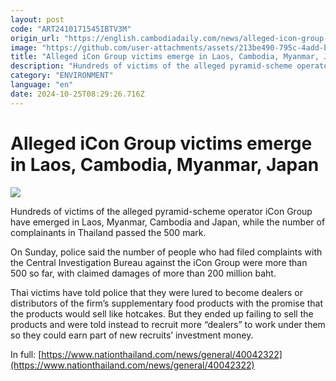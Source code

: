 ```yaml
---
layout: post
code: "ART2410171545IBTV3M"
origin_url: "https://english.cambodiadaily.com/news/alleged-icon-group-victims-emerge-in-laos-cambodia-myanmar-japan-189760/"
image: "https://github.com/user-attachments/assets/213be490-795c-4add-b1aa-29a7e4a4818a"
title: "Alleged iCon Group victims emerge in Laos, Cambodia, Myanmar, Japan"
description: "Hundreds of victims of the alleged pyramid-scheme operator iCon Group have emerged in Laos, Myanmar, Cambodia and Japan."
category: "ENVIRONMENT"
language: "en"
date: 2024-10-25T08:29:26.716Z
---
```


# Alleged iCon Group victims emerge in Laos, Cambodia, Myanmar, Japan

 ![](https://github.com/user-attachments/assets/7218a24a-7cc8-4474-bcd0-37afbb07e4a6)

Hundreds of victims of the alleged pyramid-scheme operator iCon Group have emerged in Laos, Myanmar, Cambodia and Japan, while the number of complainants in Thailand passed the 500 mark.

On Sunday, police said the number of people who had filed complaints with the Central Investigation Bureau against the iCon Group were more than 500 so far, with claimed damages of more than 200 million baht.

Thai victims have told police that they were lured to become dealers or distributors of the firm’s supplementary food products with the promise that the products would sell like hotcakes. But they ended up failing to sell the products and were told instead to recruit more “dealers” to work under them so they could earn part of new recruits’ investment money.

In full: [https://www.nationthailand.com/news/general/40042322](https://www.nationthailand.com/news/general/40042322)